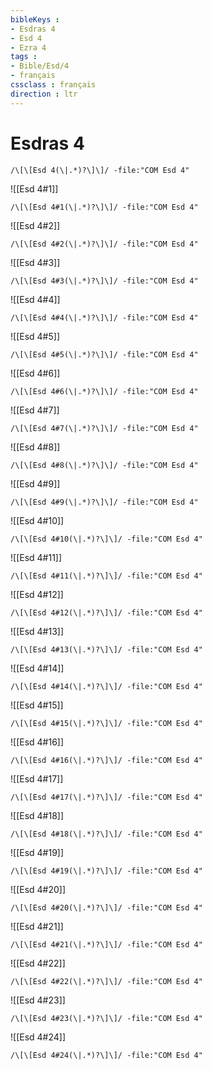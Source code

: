 ```yaml
---
bibleKeys : 
- Esdras 4
- Esd 4
- Ezra 4
tags : 
- Bible/Esd/4
- français
cssclass : français
direction : ltr
---
```


# Esdras 4

```query
/\[\[Esd 4(\|.*)?\]\]/ -file:"COM Esd 4"
```



![[Esd 4#1]]

```query
/\[\[Esd 4#1(\|.*)?\]\]/ -file:"COM Esd 4"
```

![[Esd 4#2]]

```query
/\[\[Esd 4#2(\|.*)?\]\]/ -file:"COM Esd 4"
```

![[Esd 4#3]]

```query
/\[\[Esd 4#3(\|.*)?\]\]/ -file:"COM Esd 4"
```

![[Esd 4#4]]

```query
/\[\[Esd 4#4(\|.*)?\]\]/ -file:"COM Esd 4"
```

![[Esd 4#5]]

```query
/\[\[Esd 4#5(\|.*)?\]\]/ -file:"COM Esd 4"
```

![[Esd 4#6]]

```query
/\[\[Esd 4#6(\|.*)?\]\]/ -file:"COM Esd 4"
```

![[Esd 4#7]]

```query
/\[\[Esd 4#7(\|.*)?\]\]/ -file:"COM Esd 4"
```

![[Esd 4#8]]

```query
/\[\[Esd 4#8(\|.*)?\]\]/ -file:"COM Esd 4"
```

![[Esd 4#9]]

```query
/\[\[Esd 4#9(\|.*)?\]\]/ -file:"COM Esd 4"
```

![[Esd 4#10]]

```query
/\[\[Esd 4#10(\|.*)?\]\]/ -file:"COM Esd 4"
```

![[Esd 4#11]]

```query
/\[\[Esd 4#11(\|.*)?\]\]/ -file:"COM Esd 4"
```

![[Esd 4#12]]

```query
/\[\[Esd 4#12(\|.*)?\]\]/ -file:"COM Esd 4"
```

![[Esd 4#13]]

```query
/\[\[Esd 4#13(\|.*)?\]\]/ -file:"COM Esd 4"
```

![[Esd 4#14]]

```query
/\[\[Esd 4#14(\|.*)?\]\]/ -file:"COM Esd 4"
```

![[Esd 4#15]]

```query
/\[\[Esd 4#15(\|.*)?\]\]/ -file:"COM Esd 4"
```

![[Esd 4#16]]

```query
/\[\[Esd 4#16(\|.*)?\]\]/ -file:"COM Esd 4"
```

![[Esd 4#17]]

```query
/\[\[Esd 4#17(\|.*)?\]\]/ -file:"COM Esd 4"
```

![[Esd 4#18]]

```query
/\[\[Esd 4#18(\|.*)?\]\]/ -file:"COM Esd 4"
```

![[Esd 4#19]]

```query
/\[\[Esd 4#19(\|.*)?\]\]/ -file:"COM Esd 4"
```

![[Esd 4#20]]

```query
/\[\[Esd 4#20(\|.*)?\]\]/ -file:"COM Esd 4"
```

![[Esd 4#21]]

```query
/\[\[Esd 4#21(\|.*)?\]\]/ -file:"COM Esd 4"
```

![[Esd 4#22]]

```query
/\[\[Esd 4#22(\|.*)?\]\]/ -file:"COM Esd 4"
```

![[Esd 4#23]]

```query
/\[\[Esd 4#23(\|.*)?\]\]/ -file:"COM Esd 4"
```

![[Esd 4#24]]

```query
/\[\[Esd 4#24(\|.*)?\]\]/ -file:"COM Esd 4"
```

